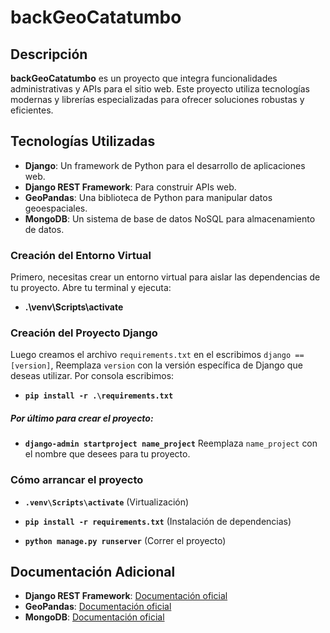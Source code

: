 # backGeoCatatumbo

## Descripción

**backGeoCatatumbo** es un proyecto que integra funcionalidades administrativas y APIs para el sitio web. Este proyecto utiliza tecnologías modernas y librerías especializadas para ofrecer soluciones robustas y eficientes.

## Tecnologías Utilizadas

- **Django**: Un framework de Python para el desarrollo de aplicaciones web.
- **Django REST Framework**: Para construir APIs web.
- **GeoPandas**: Una biblioteca de Python para manipular datos geoespaciales.
- **MongoDB**: Un sistema de base de datos NoSQL para almacenamiento de datos.

### Creación del Entorno Virtual

Primero, necesitas crear un entorno virtual para aislar las dependencias de tu proyecto. Abre tu terminal y ejecuta:
- **.\venv\Scripts\activate**

### Creación del Proyecto Django

Luego creamos el archivo `requirements.txt` en el escribimos `django == [version]`, Reemplaza `version` con la versión específica de Django que deseas utilizar.
Por consola escribimos: 
- **`pip install -r .\requirements.txt`**
##### Por último para crear el proyecto: #####
- **`django-admin startproject name_project`** Reemplaza `name_project` con el nombre que desees para tu proyecto.

### Cómo arrancar el proyecto ###

- **`.venv\Scripts\activate`** (Virtualización)

- **`pip install -r requirements.txt`** (Instalación de dependencias)

- **`python manage.py runserver`** (Correr el proyecto)


## Documentación Adicional

- **Django REST Framework**: [Documentación oficial](https://www.django-rest-framework.org/)
- **GeoPandas**: [Documentación oficial](https://geopandas.org/en/stable/docs.html)
- **MongoDB**: [Documentación oficial](https://www.mongodb.com/docs/)